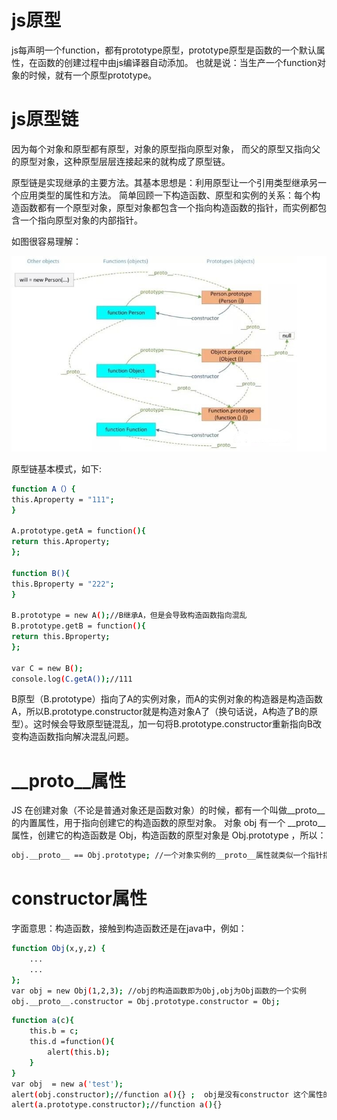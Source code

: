 # js原型
  js每声明一个function，都有prototype原型，prototype原型是函数的一个默认属性，在函数的创建过程中由js编译器自动添加。
也就是说：当生产一个function对象的时候，就有一个原型prototype。

# js原型链
  因为每个对象和原型都有原型，对象的原型指向原型对象，
而父的原型又指向父的原型对象，这种原型层层连接起来的就构成了原型链。
  
  原型链是实现继承的主要方法。其基本思想是：利用原型让一个引用类型继承另一个应用类型的属性和方法。
简单回顾一下构造函数、原型和实例的关系：每个构造函数都有一个原型对象，原型对象都包含一个指向构造函数的指针，而实例都包含一个指向原型对象的内部指针。

如图很容易理解：

![原型链](../图片/原型链.jpg)

原型链基本模式，如下:
```bash
function A（）{
this.Aproperty = "111";
}

A.prototype.getA = function(){
return this.Aproperty;
};

function B(){
this.Bproperty = "222";
}

B.prototype = new A();//B继承A，但是会导致构造函数指向混乱
B.prototype.getB = function(){
return this.Bproperty;
};

var C = new B();
console.log(C.getA());//111
```
B原型（B.prototype）指向了A的实例对象，而A的实例对象的构造器是构造函数A，所以B.prototype.constructor就是构造对象A了（换句话说，A构造了B的原型）。这时候会导致原型链混乱，加一句将B.prototype.constructor重新指向B改变构造函数指向解决混乱问题。

# __proto__属性

JS 在创建对象（不论是普通对象还是函数对象）的时候，都有一个叫做__proto__ 的内置属性，用于指向创建它的构造函数的原型对象。
对象 obj 有一个 __proto__属性，创建它的构造函数是 Obj，构造函数的原型对象是 Obj.prototype ，所以：
```bash
obj.__proto__ == Obj.prototype; //一个对象实例的__proto__属性就类似一个指针指向的是该实例的原型对象。
```

# constructor属性

字面意思：构造函数，接触到构造函数还是在java中，例如：
```bash
function Obj(x,y,z) {
	...
	...
};
var obj = new Obj(1,2,3); //obj的构造函数即为Obj,obj为Obj函数的一个实例
obj.__proto__.constructor = Obj.prototype.constructor = Obj;
```

```bash 
function a(c){
    this.b = c;
    this.d =function(){
        alert(this.b);
    }
}
var obj  = new a('test');
alert(obj.constructor);//function a(){} ;  obj是没有constructor 这个属性的，但是 obj.__proto__ = a.prototype;就从a.prototype中寻找，而 a.prototype.constructor 是就a，所有两者的结果是一一样的.
alert(a.prototype.constructor);//function a(){}
```






